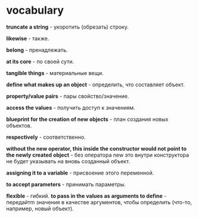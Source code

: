 # vocabulary
**truncate a string** - укоротить (обрезать) строку.

**likewise** - также.

**belong** - пренадлежать.

**at its core** - по своей сути.

**tangible things** - материальные вещи.

**define what makes up an object** - определить, что составляет объект.

**property/value pairs** - пары свойство/значение.

**access the values** - получить доступ к значениям.

**blueprint for the creation of new objects** - план создания новых объектов.

**respectively** - соответственно.

**without the new operator, this inside the constructor would not point to the newly created object** - без оператора new это внутри конструктора не будет указывать на вновь созданный объект.

**assigning it to a variable** - присвоение этого переменной.

**to accept parameters** - принимать параметры.

**flexible** - гибкий.
**to pass in the values as arguments to define** - передайтm значения в качестве аргументов, чтобы определить (что-то, например, новый объект).
